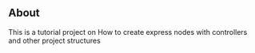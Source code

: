 ## About
This is a tutorial project on How to create express nodes with controllers and other project structures